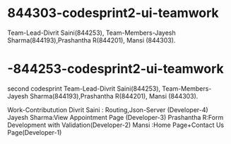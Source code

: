 # 844303-codesprint2-ui-teamwork
Team-Lead-Divrit Saini(844253),
Team-Members-Jayesh Sharma(844193),Prashantha R(844201), Mansi (844303).



# -844253-codesprint2-ui-teamwork
second codesprint
Team-Lead-Divrit Saini(844253),
Team-Members-Jayesh Sharma(844193),Prashantha R(844201), Mansi (844303).

Work-Contributution
Divrit Saini : Routing,Json-Server (Developer-4)
Jayesh Sharma:View Appointment Page (Developer-3)
Prashantha R:Form Development with Validation(Developer-2)
Mansi :Home Page+Contact Us Page(Developer-1)
